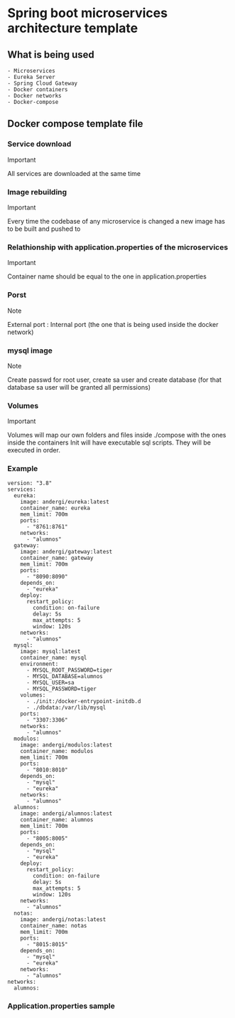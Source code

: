 # Spring boot microservices architecture template

## What is being used

    - Microservices
    - Eureka Server
    - Spring Cloud Gateway
    - Docker containers
    - Docker networks
    - Docker-compose
   
## Docker compose template file

### Service download
> [!IMPORTANT]
> All services are downloaded at the same time

### Image rebuilding
> [!IMPORTANT]
> Every time the codebase of any microservice is changed a new image has to be built and pushed to

### Relathionship with application.properties of the microservices
> [!IMPORTANT]
> Container name should be equal to the one in application.properties

### Porst
> [!NOTE]
> External port : Internal port (the one that is being used inside the docker network)

### mysql image
> [!NOTE]
> Create passwd for root user, create sa user and create database (for that database sa user will be granted all permissions)

### Volumes
> [!IMPORTANT]
> Volumes will map our own folders and files inside ./compose with the ones inside the containers
> Init will have executable sql scripts. They will be executed in order.

### Example
```
version: "3.8"
services:
  eureka:
    image: andergi/eureka:latest
    container_name: eureka
    mem_limit: 700m
    ports:
      - "8761:8761"
    networks:
      - "alumnos"
  gateway:
    image: andergi/gateway:latest
    container_name: gateway
    mem_limit: 700m
    ports:
      - "8090:8090"
    depends_on:
      - "eureka"
    deploy:
      restart_policy:
        condition: on-failure
        delay: 5s
        max_attempts: 5
        window: 120s
    networks:
      - "alumnos"
  mysql:
    image: mysql:latest
    container_name: mysql
    environment:
      - MYSQL_ROOT_PASSWORD=tiger
      - MYSQL_DATABASE=alumnos
      - MYSQL_USER=sa
      - MYSQL_PASSWORD=tiger
    volumes:
      - ./init:/docker-entrypoint-initdb.d
      - ./dbdata:/var/lib/mysql
    ports:
      - "3307:3306"
    networks:
      - "alumnos"
  modulos:
    image: andergi/modulos:latest
    container_name: modulos
    mem_limit: 700m
    ports:
      - "8010:8010"
    depends_on:
      - "mysql"
      - "eureka"
    networks:
      - "alumnos"
  alumnos:
    image: andergi/alumnos:latest
    container_name: alumnos
    mem_limit: 700m
    ports:
      - "8005:8005"
    depends_on:
      - "mysql"
      - "eureka"
    deploy:
      restart_policy:
        condition: on-failure
        delay: 5s
        max_attempts: 5
        window: 120s
    networks:
      - "alumnos"
  notas:
    image: andergi/notas:latest
    container_name: notas
    mem_limit: 700m
    ports:
      - "8015:8015"
    depends_on:
      - "mysql"
      - "eureka"
    networks:
      - "alumnos"
networks:
  alumnos:
```

### Application.properties sample
